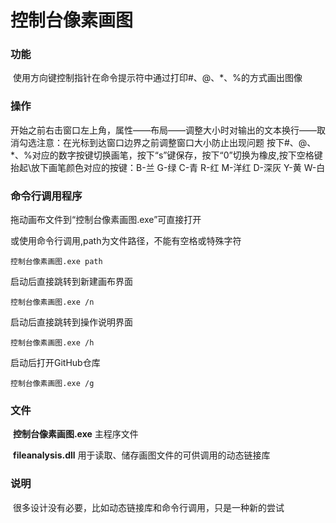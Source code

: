 # 控制台像素画图

### 功能

​		使用方向键控制指针在命令提示符中通过打印#、@、*、%的方式画出图像

### 操作

​		开始之前右击窗口左上角，属性——布局——调整大小时对输出的文本换行——取消勾选
​		注意：在光标到达窗口边界之前调整窗口大小防止出现问题
​		按下#、@、*、%对应的数字按键切换画笔，按下“s”键保存，按下“0”切换为橡皮,按下空格键抬起\放下画笔
​		颜色对应的按键：B-兰 G-绿 C-青 R-红 M-洋红 D-深灰 Y-黄 W-白

### 命令行调用程序

拖动画布文件到“控制台像素画图.exe”可直接打开

或使用命令行调用,path为文件路径，不能有空格或特殊字符

```
控制台像素画图.exe path
```

启动后直接跳转到新建画布界面

```
控制台像素画图.exe /n
```

启动后直接跳转到操作说明界面

```
控制台像素画图.exe /h
```

启动后打开GitHub仓库

```
控制台像素画图.exe /g
```

### 文件

​	**控制台像素画图.exe**  主程序文件

​	**fileanalysis.dll**  用于读取、储存画图文件的可供调用的动态链接库

### 说明

​	很多设计没有必要，比如动态链接库和命令行调用，只是一种新的尝试